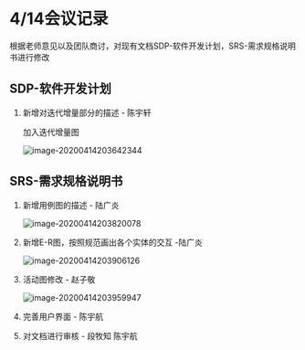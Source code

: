 # 4/14会议记录 

根据老师意见以及团队商讨，对现有文档SDP-软件开发计划，SRS-需求规格说明书进行修改

## SDP-软件开发计划

1. 新增对迭代增量部分的描述  - 陈宇轩

   加入迭代增量图

   ![image-20200414203642344](C:\Users\陈宇航\AppData\Roaming\Typora\typora-user-images\image-20200414203642344.png)

## SRS-需求规格说明书

1. 新增用例图的描述  - 陆广炎

   ![image-20200414203820078](C:\Users\陈宇航\AppData\Roaming\Typora\typora-user-images\image-20200414203820078.png)

2. 新增E-R图，按照规范画出各个实体的交互 -陆广炎

   ![image-20200414203906126](C:\Users\陈宇航\AppData\Roaming\Typora\typora-user-images\image-20200414203906126.png)

3. 活动图修改   - 赵子敬

   ![image-20200414203959947](C:\Users\陈宇航\AppData\Roaming\Typora\typora-user-images\image-20200414203959947.png)

4. 完善用户界面  - 陈宇航

5. 对文档进行审核 - 段牧知  陈宇航

